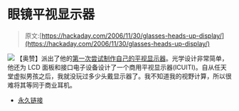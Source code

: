 # 眼镜平视显示器

> 原文:[https://hackaday.com/2006/11/30/glasses-heads-up-display/](https://hackaday.com/2006/11/30/glasses-heads-up-display/)

![](../Images/edebd88d2684cad7fb383bcf6f547c4a.png)
【奥赞】派出了他的[第一次尝试制作自己的平视显示器](http://students.creol.ucf.edu/ozan/eyeglass.html)。光学设计非常简单，他还为 LCD 面板和接口电子设备设计了一个商用平视显示器(ICUITI)。自从任天堂虚拟男孩之后，我就没玩过多少头戴显示器了。我不知道我的视野计算，所以很难将其等同于商业耳机。

*   [永久链接](http://students.creol.ucf.edu/ozan/eyeglass.html)